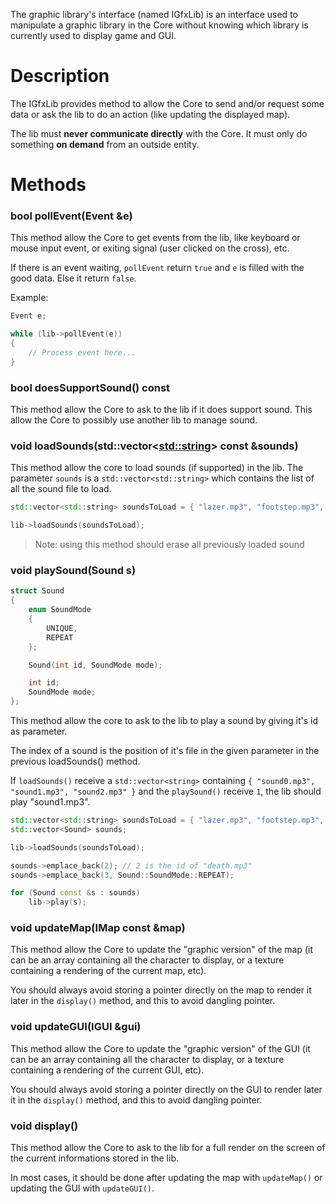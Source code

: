 The graphic library's interface (named IGfxLib) is an interface used to manipulate a graphic library in the Core without knowing which library is currently used to display game and GUI.

# Description

The IGfxLib provides method to allow the Core to send and/or request some data or ask the lib to do an action (like updating the displayed map).

The lib must **never communicate directly** with the Core. It must only do something **on demand** from an outside entity.

# Methods

### bool pollEvent(Event &e)

This method allow the Core to get events from the lib, like keyboard or mouse input event, or exiting signal (user clicked on the cross), etc.

If there is an event waiting, `pollEvent` return `true` and `e` is filled with the good data. Else it return `false`.

Example:
```c++
Event e;

while (lib->pollEvent(e))
{
    // Process event here...
}
```

### bool doesSupportSound() const

This method allow the Core to ask to the lib if it does support sound. This allow the Core to possibly use another lib to manage sound.

### void loadSounds(std::vector<<std::string>> const &sounds)

This method allow the core to load sounds (if supported) in the lib. The parameter `sounds` is a `std::vector<std::string>` which contains the list of all the sound file to load.

```c++
std::vector<std::string> soundsToLoad = { "lazer.mp3", "footstep.mp3", "death.mp3", "music.mp3" };

lib->loadSounds(soundsToLoad);
```

> Note: using this method should erase all previously loaded sound

### void playSound(Sound s)

```c++
struct Sound
{
    enum SoundMode
    {
        UNIQUE,
        REPEAT
    };

    Sound(int id, SoundMode mode);

    int id;
    SoundMode mode;
};
```

This method allow the core to ask to the lib to play a sound by giving it's id as parameter.

The index of a sound is the position of it's file in the given parameter in the previous loadSounds() method.

If `loadSounds()` receive a `std::vector<string>` containing `{ "sound0.mp3", "sound1.mp3", "sound2.mp3" }` and the `playSound()` receive `1`, the lib should play "sound1.mp3".

```c++
std::vector<std::string> soundsToLoad = { "lazer.mp3", "footstep.mp3", "death.mp3", "music.mp3" };
std::vector<Sound> sounds;

lib->loadSounds(soundsToLoad);

sounds->emplace_back(2); // 2 is the id of "death.mp3"
sounds->emplace_back(3, Sound::SoundMode::REPEAT);

for (Sound const &s : sounds)
    lib->play(s);
```

### void updateMap(IMap const &map)

This method allow the Core to update the "graphic version" of the map (it can be an array containing all the character to display, or a texture containing a rendering of the current map, etc).

You should always avoid storing a pointer directly on the map to render it later in the `display()` method, and this to avoid dangling pointer.

### void updateGUI(IGUI &gui)

This method allow the Core to update the "graphic version" of the GUI (it can be an array containing all the character to display, or a texture containing a rendering of the current GUI, etc).

You should always avoid storing a pointer directly on the GUI to render later it in the `display()` method, and this to avoid dangling pointer.

### void display()

This method allow the Core to ask to the lib for a full render on the screen of the current informations stored in the lib.

In most cases, it should be done after updating the map with `updateMap()` or updating the GUI with `updateGUI()`.